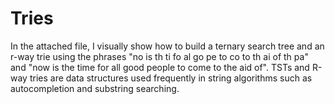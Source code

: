 # Tries
In the attached file, I visually show how to build a ternary search tree and an r-way trie using the phrases "no is th ti fo al go pe to co to th ai of th pa" and "now is the time for all good people to come to the aid of". TSTs and R-way tries are data structures used frequently in string algorithms such as autocompletion and substring searching.

